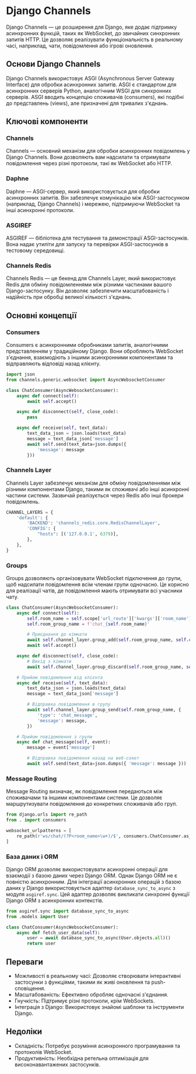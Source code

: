 # Django Channels

Django Channels — це розширення для Django, яке додає підтримку асинхронних функцій, таких як WebSocket, до звичайних синхронних запитів HTTP. Це дозволяє реалізувати функціональність в реальному часі, наприклад, чати, повідомлення або ігрові оновлення.

## Основи Django Channels

Django Channels використовує ASGI (Asynchronous Server Gateway Interface) для обробки асинхронних запитів. ASGI є стандартом для асинхронних серверів Python, аналогічним WSGI для синхронних серверів. ASGI вводить концепцію споживачів (consumers), які подібні до представлень (views), але призначені для тривалих з'єднань.

## Ключові компоненти

### Channels

Channels — основний механізм для обробки асинхронних повідомлень у Django Channels. Вони дозволяють вам надсилати та отримувати повідомлення через різні протоколи, такі як WebSocket або HTTP.

### Daphne

Daphne — ASGI-сервер, який використовується для обробки асинхронних запитів. Він забезпечує комунікацію між ASGI-застосунком (наприклад, Django Channels) і мережею, підтримуючи WebSocket та інші асинхронні протоколи.

### ASGIREF

ASGIREF — бібліотека для тестування та демонстрації ASGI-застосунків. Вона надає утиліти для запуску та перевірки ASGI-застосунків в тестовому середовищі.

### Channels Redis

Channels Redis — це бекенд для Channels Layer, який використовує Redis для обміну повідомленнями між різними частинами вашого Django-застосунку. Він дозволяє забезпечити масштабованість і надійність при обробці великої кількості з'єднань.

## Основні концепції

### Consumers

Consumers є асинхронними обробниками запитів, аналогічними представленням у традиційному Django. Вони обробляють WebSocket з'єднання, взаємодіють з іншими асинхронними компонентами та відправляють відповіді назад клієнту.

```py
import json
from channels.generic.websocket import AsyncWebsocketConsumer

class ChatConsumer(AsyncWebsocketConsumer):
    async def connect(self):
        await self.accept()

    async def disconnect(self, close_code):
        pass

    async def receive(self, text_data):
        text_data_json = json.loads(text_data)
        message = text_data_json['message']
        await self.send(text_data=json.dumps({
            'message': message
        }))
```

### Channels Layer

Channels Layer забезпечує механізм для обміну повідомленнями між різними компонентами Django, такими як споживачі або інші асинхронні частини системи. Зазвичай реалізується через Redis або інші брокери повідомлень.

```py
CHANNEL_LAYERS = {
    'default': {
        'BACKEND': 'channels_redis.core.RedisChannelLayer',
        'CONFIG': {
            "hosts": [('127.0.0.1', 6379)],
        },
    },
}
```

### Groups

Groups дозволяють організовувати WebSocket підключення до групи, щоб надсилати повідомлення всім членам групи одночасно. Це корисно для реалізації чатів, де повідомлення мають отримувати всі учасники чату.

```py
class ChatConsumer(AsyncWebsocketConsumer):
    async def connect(self):
        self.room_name = self.scope['url_route']['kwargs']['room_name']
        self.room_group_name = f'chat_{self.room_name}'

        # Приєднання до кімнати
        await self.channel_layer.group_add(self.room_group_name, self.channel_name)
        await self.accept()

    async def disconnect(self, close_code):
        # Вихід з кімнати
        await self.channel_layer.group_discard(self.room_group_name, self.channel_name)

    # Прийом повідомлення від клієнта
    async def receive(self, text_data):
        text_data_json = json.loads(text_data)
        message = text_data_json['message']

        # Відправка повідомлення в групу
        await self.channel_layer.group_send(self.room_group_name, {
            'type': 'chat_message',
            'message': message,
        })

    # Прийом повідомлення з групи
    async def chat_message(self, event):
        message = event['message']

        # Відправка повідомлення назад на веб-сокет
        await self.send(text_data=json.dumps({ 'message': message }))
```

### Message Routing

Message Routing визначає, як повідомлення передаються між споживачами та іншими компонентами системи. Це дозволяє маршрутизувати повідомлення до конкретних споживачів або груп.

```py
from django.urls import re_path
from . import consumers

websocket_urlpatterns = [
    re_path(r'ws/chat/(?P<room_name>\w+)/$', consumers.ChatConsumer.as_asgi()),
]
```

### База даних і ORM

Django ORM дозволяє використовувати асинхронні операції для взаємодії з базою даних через Django ORM. Однак Django ORM не є повністю асинхронним. Для інтеграції асинхронних операцій з базою даних у Django використовується адаптер `database_sync_to_async` з модуля `asgiref.sync`. Цей адаптер дозволяє викликати синхронні функції Django ORM з асинхронних контекстів.

```py
from asgiref.sync import database_sync_to_async
from .models import User

class ChatConsumer(AsyncWebsocketConsumer):
    async def fetch_user_data(self):
        user = await database_sync_to_async(User.objects.all)()
        return user
```

## Переваги

-   Можливості в реальному часі: Дозволяє створювати інтерактивні застосунки з функціями, такими як живі оновлення та push-сповіщення.
-   Масштабованість: Ефективно обробляє одночасні з'єднання.
-   Гнучкість: Підтримує різні протоколи, крім WebSockets.
-   Інтеграція з Django: Використовує знайомі шаблони та інструменти Django.

## Недоліки

-   Складність: Потребує розуміння асинхронного програмування та протоколів WebSocket.
-   Продуктивність: Необхідна ретельна оптимізація для високонавантажених застосунків.
